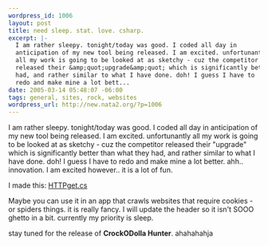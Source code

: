 ```yaml
--- 
wordpress_id: 1006
layout: post
title: need sleep. stat. love. csharp.
excerpt: |-
  I am rather sleepy. tonight/today was good. I coded all day in
  anticipation of my new tool being released. I am excited. unfortunantly
  all my work is going to be looked at as sketchy - cuz the competitor
  released their &amp;quot;upgrade&amp;quot; which is significantly better than what they
  had, and rather similar to what I have done. doh! I guess I have to
  redo and make mine a lot bett...
date: 2005-03-14 05:48:07 -06:00
tags: general, sites, rock, websites
wordpress_url: http://new.nata2.org/?p=1006
---
```

<p>I am rather sleepy. tonight/today was good. I coded all day in anticipation of my new tool being released. I am excited. unfortunantly all my work is going to be looked at as sketchy - cuz the competitor released their &quot;upgrade&quot; which is significantly better than what they had, and rather similar to what I have done. doh! I guess I have to redo and make mine a lot better. ahh.. innovation. I am excited however.. it is a lot of fun. <br />
</p>
<p>I made this: <a href="http://nata2.info/?path=code%2Fcode_drop&text=HTTPget.cs">HTTPget.cs</a></p><p>
Maybe you can use it in an app that crawls websites that require cookies - or spiders things. it is really fancy. I will update the header so it isn't SOOO ghetto in a bit. currently my priority is sleep. </p><p>stay tuned for the release of  <strong>CrockODolla Hunter</strong>. ahahahahja&nbsp;</p>
